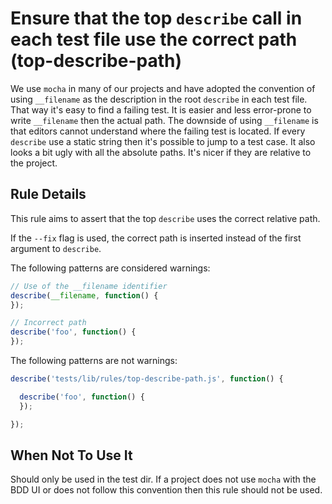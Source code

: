 # Ensure that the top `describe` call in each test file use the correct path (top-describe-path)

We use `mocha` in many of our projects and have adopted the convention of using `__filename` as the description in the root `describe` in each test file. That way it's easy to find a failing test.
It is easier and less error-prone to write `__filename` then the actual path.
The downside of using `__filename` is that editors cannot understand where the failing test is located. If every `describe` use a static string then it's possible to jump to a test case.
It also looks a bit ugly with all the absolute paths. It's nicer if they are relative to the project.


## Rule Details

This rule aims to assert that the top `describe` uses the correct relative path.

If the `--fix` flag is used, the correct path is inserted instead of the first argument to `describe`.


The following patterns are considered warnings:

```js
// Use of the __filename identifier
describe(__filename, function() {
});

// Incorrect path
describe('foo', function() {
});
```

The following patterns are not warnings:

```js
describe('tests/lib/rules/top-describe-path.js', function() {

  describe('foo', function() {
  });

});
```

## When Not To Use It

Should only be used in the test dir.
If a project does not use `mocha` with the BDD UI or does not follow this convention then this rule should not be used.
